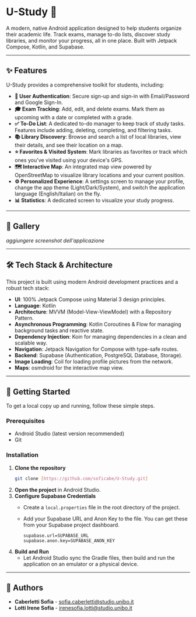 # U-Study 🚀

A modern, native Android application designed to help students organize their academic life. Track exams, manage to-do lists, discover study libraries, and monitor your progress, all in one place. Built with Jetpack Compose, Kotlin, and Supabase.

---

## ✨ Features

U-Study provides a comprehensive toolkit for students, including:

* **👤 User Authentication**: Secure sign-up and sign-in with Email/Password and Google Sign-In.
* **🎓 Exam Tracking**: Add, edit, and delete exams. Mark them as upcoming with a date or completed with a grade.
* **✅ To-Do List**: A dedicated to-do manager to keep track of study tasks. Features include adding, deleting, completing, and filtering tasks.
* **📚 Library Discovery**: Browse and search a list of local libraries, view their details, and see their location on a map.
* **⭐ Favorites & Visited System**: Mark libraries as favorites or track which ones you've visited using your device's GPS.
* **🗺️ Interactive Map**: An integrated map view powered by OpenStreetMap to visualize library locations and your current position.
* **⚙️ Personalized Experience**: A settings screen to manage your profile, change the app theme (Light/Dark/System), and switch the application language (English/Italian) on the fly.
* **📊 Statistics**: A dedicated screen to visualize your study progress.

---

## 📸 Gallery


*aggiungere screenshot dell'applicazione*

---

## 🛠️ Tech Stack & Architecture

This project is built using modern Android development practices and a robust tech stack:

* **UI**: 100% Jetpack Compose using Material 3 design principles.
* **Language**: Kotlin
* **Architecture**: MVVM (Model-View-ViewModel) with a Repository Pattern.
* **Asynchronous Programming**: Kotlin Coroutines & Flow for managing background tasks and reactive state.
* **Dependency Injection**: Koin for managing dependencies in a clean and scalable way.
* **Navigation**: Jetpack Navigation for Compose with type-safe routes.
* **Backend**: Supabase (Authentication, PostgreSQL Database, Storage).
* **Image Loading**: Coil for loading profile pictures from the network.
* **Maps**: osmdroid for the interactive map view.

---

## 🚀 Getting Started

To get a local copy up and running, follow these simple steps.

### Prerequisites

* Android Studio (latest version recommended)
* Git

### Installation

1.  **Clone the repository**
    ```sh
    git clone [https://github.com/soficabe/U-Study.git]
    ```
2.  **Open the project** in Android Studio.
3.  **Configure Supabase Credentials**
    * Create a `local.properties` file in the root directory of the project.
    * Add your Supabase URL and Anon Key to the file. You can get these from your Supabase project dashboard.

        ```properties
        supabase.url=SUPABASE_URL
        supabase.anon.key=SUPABASE_ANON_KEY
        ```
4.  **Build and Run**
    * Let Android Studio sync the Gradle files, then build and run the application on an emulator or a physical device.

---

## 👥 Authors

* **Caberletti Sofia** - sofia.caberletti@studio.unibo.it
* **Lotti Irene Sofia** - irenesofia.lotti@studio.unibo.it
